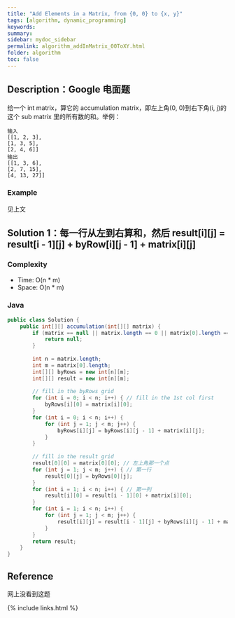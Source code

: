 ```yaml
---
title: "Add Elements in a Matrix, from {0, 0} to {x, y}"
tags: [algorithm, dynamic_programming]
keywords:
summary:
sidebar: mydoc_sidebar
permalink: algorithm_addInMatrix_00ToXY.html
folder: algorithm
toc: false
---
```


## Description：Google 电面题
给一个 int matrix，算它的 accumulation matrix，即左上角(0, 0)到右下角(i, j)的这个 sub matrix 里的所有数的和。举例：
```
输入
[[1, 2, 3],
[1, 3, 5],
[2, 4, 6]]
输出
[[1, 3, 6],
[2, 7, 15],
[4, 13, 27]]
```

### Example
见上文

## Solution 1：每一行从左到右算和，然后 result[i][j] = result[i - 1][j] + byRow[i][j - 1] + matrix[i][j]

### Complexity
* Time: O(n * m)
* Space: O(n * m)

### Java
```java
public class Solution {
    public int[][] accumulation(int[][] matrix) {
        if (matrix == null || matrix.length == 0 || matrix[0].length == 0) {
            return null;
        }
        
        int n = matrix.length;
        int m = matrix[0].length;
        int[][] byRows = new int[n][m];
        int[][] result = new int[n][m];
        
        // fill in the byRows grid
        for (int i = 0; i < n; i++) { // fill in the 1st col first
            byRows[i][0] = matrix[i][0];
        }
        for (int i = 0; i < n; i++) {
            for (int j = 1; j < m; j++) {
                byRows[i][j] = byRows[i][j - 1] + matrix[i][j];
            }
        }
        
        // fill in the result grid
        result[0][0] = matrix[0][0]; // 左上角那一个点
        for (int j = 1; j < m; j++) { // 第一行
            result[0][j] = byRows[0][j];
        }
        for (int i = 1; i < n; i++) { // 第一列
            result[i][0] = result[i - 1][0] + matrix[i][0];
        }
        for (int i = 1; i < n; i++) {
            for (int j = 1; j < m; j++) {
                result[i][j] = result[i - 1][j] + byRows[i][j - 1] + matrix[i][j];
            }
        }
        return result;
    }
}
```

## Reference
网上没看到这题

{% include links.html %}
